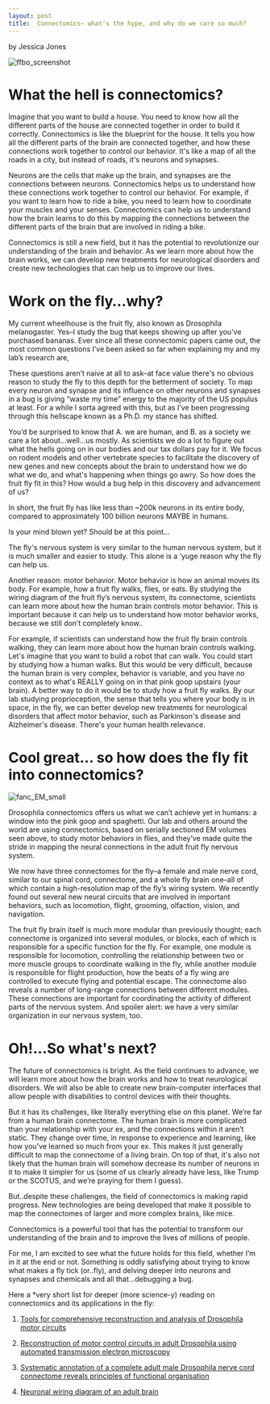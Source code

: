 ```yaml
---
layout: post
title:  Connectomics– what's the hype, and why do we care so much?
---
```


by Jessica Jones


![ffbo_screenshot](https://github.com/user-attachments/assets/ec411a53-2383-4bc3-9f09-35db8d2cd046)

What the hell is connectomics?
====
Imagine that you want to build a house. You need to know how all the different parts of the house are connected together in order to build it correctly. Connectomics is like the blueprint for the house. It tells you how all the different parts of the brain are connected together, and how these connections work together to control our behavior. It's like a map of all the roads in a city, but instead of roads, it's neurons and synapses.

Neurons are the cells that make up the brain, and synapses are the connections between neurons. Connectomics helps us to understand how these connections work together to control our behavior. For example, if you want to learn how to ride a bike, you need to learn how to coordinate your muscles and your senses. Connectomics can help us to understand how the brain learns to do this by mapping the connections between the different parts of the brain that are involved in riding a bike.

Connectomics is still a new field, but it has the potential to revolutionize our understanding of the brain and behavior. As we learn more about how the brain works, we can develop new treatments for neurological disorders and create new technologies that can help us to improve our lives.

Work on the fly…why?
====
My current wheelhouse is the fruit fly, also known as Drosophila melanogaster. Yes–I study the bug that keeps showing up after you’ve purchased bananas. Ever since all these connectomic papers came out, the most common questions I’ve been asked so far when explaining my and my lab’s research are,

These questions aren’t naive at all to ask–at face value there's no obvious reason to study the fly to this depth for the betterment of society. To map every neuron and synapse and its influence on other neurons and synapses in a bug is giving “waste my time” energy to the majority of the US populus at least. For a while I sorta agreed with this, but as I’ve been progressing through this hellscape known as a Ph.D. my stance has shifted.

You’d be surprised to know that A. we are human, and B. as a society we care a lot about…well…us mostly. As scientists we do a lot to figure out what the hells going on in our bodies and our tax dollars pay for it. We focus on rodent models and other vertebrate species to facilitate the discovery of new genes and new concepts about the brain to understand how we do what we do, and what's happening when things go awry. So how does the fruit fly fit in this? How would a bug help in this discovery and advancement of us?

In short, the fruit fly has like less than ~200k neurons in its entire body, compared to approximately 100 billion neurons MAYBE in humans.

Is your mind blown yet? Should be at this point…

The fly's nervous system is very similar to the human nervous system, but it is much smaller and easier to study. This alone is a ‘yuge reason why the fly can help us.

Another reason: motor behavior. Motor behavior is how an animal moves its body. For example, how a fruit fly walks, flies, or eats. By studying the wiring diagram of the fruit fly’s nervous system, its connectome, scientists can learn more about how the human brain controls motor behavior. This is important because it can help us to understand how motor behavior works, because we still don’t completely know..

For example, if scientists can understand how the fruit fly brain controls walking, they can learn more about how the human brain controls walking. Let's imagine that you want to build a robot that can walk. You could start by studying how a human walks. But this would be very difficult, because the human brain is very complex, behavior is variable, and you have no context as to what's REALLY going on in that pink goop upstairs (your brain). A better way to do it would be to study how a fruit fly walks. By our lab studying proprioception, the sense that tells you where your body is in space, in the fly, we can better develop new treatments for neurological disorders that affect motor behavior, such as Parkinson's disease and Alzheimer's disease. There's your human health relevance.

Cool great… so how does the fly fit into connectomics?
====
![fanc_EM_small](https://github.com/user-attachments/assets/3d6e6689-c01d-4f07-8c0b-107759033e83)

Drosophila connectomics offers us what we can’t achieve yet in humans: a window into the pink goop and spaghetti. Our lab and others around the world are using connectomics, based on serially sectioned EM volumes seen above, to study motor behaviors in flies, and they’ve made quite the stride in mapping the neural connections in the adult fruit fly nervous system.

We now have three connectomes for the fly–a female and male nerve cord, similar to our spinal cord, connectome, and a whole fly brain one–all of which contain a high-resolution map of the fly’s wiring system. We recently found out several new neural circuits that are involved in important behaviors, such as locomotion, flight, grooming, olfaction, vision, and navigation.

The fruit fly brain itself is much more modular than previously thought; each connectome is organized into several modules, or blocks, each of which is responsible for a specific function for the fly. For example, one module is responsible for locomotion, controlling the relationship between two or more muscle groups to coordinate walking in the fly, while another module is responsible for flight production, how the beats of a fly wing are controlled to execute flying and potential escape. The connectome also reveals a number of long-range connections between different modules. These connections are important for coordinating the activity of different parts of the nervous system. And spoiler alert: we have a very similar organization in our nervous system, too.

Oh!…So what's next?
====
The future of connectomics is bright. As the field continues to advance, we will learn more about how the brain works and how to treat neurological disorders. We will also be able to create new brain-computer interfaces that allow people with disabilities to control devices with their thoughts.

But it has its challenges, like literally everything else on this planet. We’re far from a human brain connectome. The human brain is more complicated than your relationship with your ex, and the connections within it aren’t static. They change over time, in response to experience and learning, like how you’ve learned so much from your ex. This makes it just generally difficult to map the connectome of a living brain. On top of that, it's also not likely that the human brain will somehow decrease its number of neurons in it to make it simpler for us (some of us clearly already have less, like Trump or the SCOTUS, and we’re praying for them I guess).

But..despite these challenges, the field of connectomics is making rapid progress. New technologies are being developed that make it possible to map the connectomes of larger and more complex brains, like mice.

Connectomics is a powerful tool that has the potential to transform our understanding of the brain and to improve the lives of millions of people.

For me, I am excited to see what the future holds for this field, whether I’m in it at the end or not. Something is oddly satisfying about trying to know what makes a fly tick (or..fly), and delving deeper into neurons and synapses and chemicals and all that…debugging a bug.

Here a *very short list for deeper (more science-y) reading on connectomics and its applications in the fly:

1. [Tools for comprehensive reconstruction and analysis of Drosophila motor circuits](https://www.biorxiv.org/content/10.1101/2022.12.15.520299v1)

2. [Reconstruction of motor control circuits in adult Drosophila using automated transmission electron microscopy](https://www.lee.hms.harvard.edu/phelps-hildebrand-graham-et-al-2021)

3. [Systematic annotation of a complete adult male Drosophila nerve cord connectome reveals principles of functional organisation](https://www.biorxiv.org/content/10.1101/2023.06.05.543407v1.full)

4. [Neuronal wiring diagram of an adult brain](https://www.biorxiv.org/content/10.1101/2023.06.27.546656v1)
